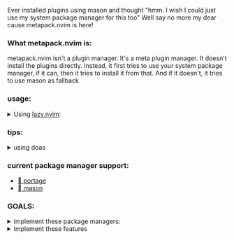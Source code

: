 <!-- vim: set textwidth=78: -->
Ever installed plugins using mason and thought "hmm. I wish I could just use
my system package manager for this too" Well say no more my dear cause
metapack.nvim is here!

### What metapack.nvim is:
metapack.nvim isn't a plugin manager. It's a meta plugin manager. It doesn't
install the plugins directly. Instead, it first tries to use your system
package manager, if it can, then it tries to install it from that. And if it
doesn't, it tries to use mason as fallback

### usage:
<details>
    <summary>Using <a href="https://github.com/folke/lazy.nvim">lazy.nvim</a>:</summary>

```lua
{
    "ingenarel/metapack.nvim",
    dependencies = {
        {
            "williamboman/mason.nvim",
            config = true,
        },
    },
    config = function()
        require("metapack").ensure_installed {
            --lsp
            "pyright", -- package could be string for simple use
            "clangd",
            { name = "lua-language-server", portage = true, os = "gentoo" } -- or it could be a table specifying stuff,
            "bash-language-server",
            "termux-language-server",
            "ltex-ls",
            "yaml-language-server",
            --lsp
            --dap
            { name = "codelldb", mason = true}, -- if you use table, it's not idiotproof, so if you name a plugin wrong, that's on you.
            "debugpy",
            --dap
            --formatter
            "black",
            "stylua",
            "clang-format",
            "beautysh",
            --formatter
        }
    end,
}
```
</details>

### tips:

<details>
    <summary> using doas </summary>

metapack works with sudo when trying to interact with your package
manager. but it can also use doas.

```lua
require("metapack").ensure_installed(
    {
        --packages
    }
    true
)
```

</details>

### current package manager support:
- [  portage](https://wiki.gentoo.org/wiki/Portage)
- [  mason](https://github.com/williamboman/mason.nvim)

### GOALS:
<details>
    <summary> implement these package managers:</summary>

- [ ] apt
- [ ] building from source
- [ ] cargo
- [ ] dnf
- [ ] luarocks
- [ ] npm
- [ ] paru
- [ ] pip
- [ ] scoop
- [ ] yay
- [x] pacman

</details>

<details>
    <summary> implement these features </summary>

- specifying:
    - [ ] version
    - [ ] commit hash
    - [x] ~operating system / Linux distro~
    - [x] ~package manager~

- features:
    - [ ] work with gentoo USE flags
        some stuff in gentoo, like codelldb and clang-format, are not separate
        packages, but instead they are USE flags in the clang package

</details>
